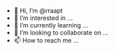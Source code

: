 - 👋 Hi, I’m @rraapt
- 👀 I’m interested in ...
- 🌱 I’m currently learning ...
- 💞️ I’m looking to collaborate on ...
- 📫 How to reach me ...

<!---
rraapt/rraapt is a ✨ special ✨ repository because its `README.md` (this file) appears on your GitHub profile.
You can click the Preview link to take a look at your changes.
--->
